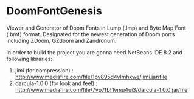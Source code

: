 # DoomFontGenesis
Viewer and Generator of Doom Fonts in Lump (.lmp) and Byte Map Font (.bmf) format.
Designated for the newest generation of Doom ports including ZDoom, GZdoom and Zandronum.

In order to build the project you are gonna need NetBeans IDE 8.2 and following libraries:
1. jimi (for compression) : http://www.mediafire.com/file/1pv895d4vlmhxwe/jimi.jar/file
2. darcula-1.0.0 (for look and feel) : http://www.mediafire.com/file/7vp7fbf1vmu4ui3/darcula-1.0.0.jar/file
